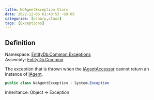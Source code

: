 ```yaml
---
title: NoAgentException Class
date: 2022-12-06 01:40:53 -08:00
categories: [csharp,class]
tags: [Exceptions]
---
```


## Definition
Namespace: <a href='/posts/csharp.namespace.entitydb.common.exceptions/'>EntityDb.Common.Exceptions</a><br />
Assembly: <a href='/posts/csharp.assembly.entitydb.common/'>EntityDb.Common</a><br />

The exception that is thrown when the <a href='/posts/csharp.interface.entitydb.abstractions.agents.iagentaccessor/'>IAgentAccessor</a> cannot return an instance of
<a href='/posts/csharp.interface.entitydb.abstractions.agents.iagent/'>IAgent</a>.

```cs
public class NoAgentException : System.Exception
```
Inheritance: Object &rarr; Exception
